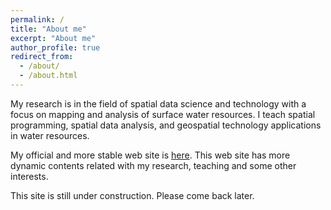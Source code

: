 ```yaml
---
permalink: /
title: "About me"
excerpt: "About me"
author_profile: true
redirect_from: 
  - /about/
  - /about.html
---
```


My research is in the field of spatial data science and technology with a focus on mapping and analysis of surface water resources. I teach spatial programming, spatial data analysis, and geospatial technology applications in water resources. 

My official and more stable web site is <a href="https://geog.ku.edu/xingong-li">here</a>. This web site has more dynamic contents related with my research, teaching and some other interests.

This site is still under construction. Please come back later.
